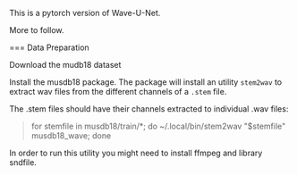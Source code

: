 


This is a pytorch version of Wave-U-Net.

More to follow.

=== Data Preparation

Download the mudb18 dataset

Install the musdb18 package. The package will install an utility `stem2wav` to extract wav files
from the different channels of a `.stem` file.

The .stem files should have their channels extracted to individual .wav files:

>  for stemfile in musdb18/train/*; do ~/.local/bin/stem2wav "$stemfile" musdb18_wave; done

In order to run this utility you might need to install ffmpeg and library sndfile.

